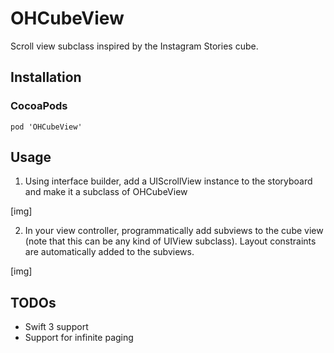 # OHCubeView
Scroll view subclass inspired by the Instagram Stories cube.

## Installation

### CocoaPods

`pod 'OHCubeView'`

## Usage

1. Using interface builder, add a UIScrollView instance to the storyboard and make it a subclass of OHCubeView

[img]

2. In your view controller, programmatically add subviews to the cube view (note that this can be any kind of UIView subclass). Layout constraints are automatically added to the subviews.

[img]

## TODOs
- Swift 3 support
- Support for infinite paging
